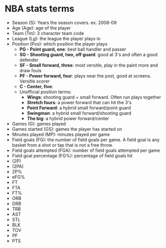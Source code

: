 # NBA stats terms

* Season (S): Years the season covers. ex. 2008-09
* Age (Age): age of the player
* Team (Tm): 3 character team code
* League (Lg): the league the player plays in 
* Position (Pos): which position the player plays 
  * **PG - Point guard, one**: best ball handler and passer
  * **SG - Shooting guard, two, off guard**: good at 3's and often a good defender  
  * **SF - Small forward, three**: most versitle, play in the paint more and draw fouls 
  * **PF - Power forward, four**: plays near the post, good at screens. Versitle scorer
  * **C  - Center, five**: 
  * Unofficial position terms: 
    * **Wings**: shooting guard + small forward. Often run plays together
    * **Stretch fours**: a power forward that can hit the 3's
    * **Point Forward**: a hybrid small forward/point guard
    * **Swingman**: a hybrid small forward/shooting guard
    * **The big**: a hybrid power forward/center
* Games (G): games played 
* Games started (GS): games the player has started on
* Minutes played (MP): minutes played per game
* Field goals (FG): the number of field goals per game. A field goal is any basket from a shot or tap that is not a free throw.
* Field goals attempted (FGA): number of field goals attempted per game
* Field goal percentage (FG%): percentage of field goals hit
* (2P)
* (2PA)
* 2P%
* eFG%
* FT
* FTA
* FT%
* ORB
* DRB
* TRB
* AST
* STL
* BLK
* TOV
* PF
* PTS 
